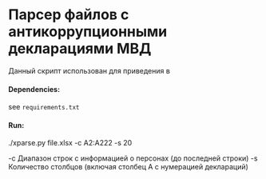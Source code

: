 # Парсер файлов с антикоррупционными декларациями МВД
Данный скрипт использован для приведения в 


#### Dependencies:
see `requirements.txt`

#### Run:
./xparse.py file.xlsx -c A2:A222 -s 20

-с Диапазон строк с информацией о персонах (до последней строки)
-s Количество столбцов (включая столбец А с нумерацией деклараций)

